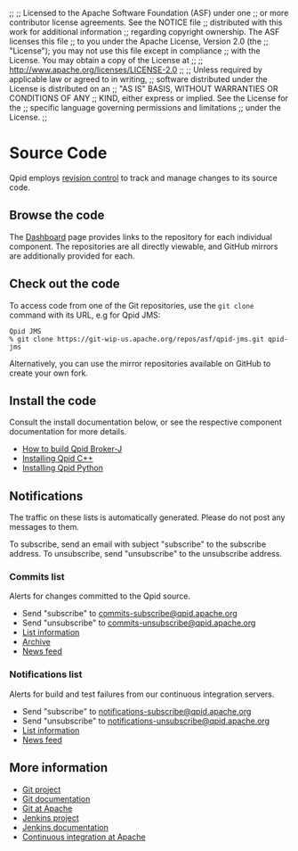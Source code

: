 ;;
;; Licensed to the Apache Software Foundation (ASF) under one
;; or more contributor license agreements.  See the NOTICE file
;; distributed with this work for additional information
;; regarding copyright ownership.  The ASF licenses this file
;; to you under the Apache License, Version 2.0 (the
;; "License"); you may not use this file except in compliance
;; with the License.  You may obtain a copy of the License at
;; 
;;   http://www.apache.org/licenses/LICENSE-2.0
;; 
;; Unless required by applicable law or agreed to in writing,
;; software distributed under the License is distributed on an
;; "AS IS" BASIS, WITHOUT WARRANTIES OR CONDITIONS OF ANY
;; KIND, either express or implied.  See the License for the
;; specific language governing permissions and limitations
;; under the License.
;;

# Source Code

Qpid employs
[revision control](http://en.wikipedia.org/wiki/Revision_control) to
track and manage changes to its source code.


## Browse the code

The [Dashboard]({{site_url}}/dashboard.html) page provides links to the
repository for each individual component. The repositories are all directly
viewable, and GitHub mirrors are additionally provided for each.

## Check out the code

To access code from one of the Git repositories, use the `git clone` command
with its URL, e.g for Qpid JMS:

    Qpid JMS
    % git clone https://git-wip-us.apache.org/repos/asf/qpid-jms.git qpid-jms

Alternatively, you can use the mirror repositories available on GitHub to
create your own fork.

## Install the code

Consult the install documentation below, or see the respective component
documentation for more details.

 - [How to build Qpid Broker-J](https://cwiki.apache.org/confluence/display/qpid/How+To+Build+Qpid+Broker-J)
 - [Installing Qpid C++](https://git-wip-us.apache.org/repos/asf?p=qpid-cpp.git;a=blob_plain;f=INSTALL.txt)
 - [Installing Qpid Python](https://git-wip-us.apache.org/repos/asf?p=qpid-python.git;a=blob_plain;f=README.md)

## Notifications

The traffic on these lists is automatically generated.  Please do not
post any messages to them.

To subscribe, send an email with subject "subscribe" to the subscribe
address.  To unsubscribe, send "unsubscribe" to the unsubscribe
address.

### Commits list

Alerts for changes committed to the Qpid source.  

 - Send "subscribe" to <commits-subscribe@qpid.apache.org>
 - Send "unsubscribe" to <commits-unsubscribe@qpid.apache.org>
 - [List information](http://mail-archives.apache.org/mod_mbox/qpid-commits/)
 - [Archive](http://qpid.2158936.n2.nabble.com/Apache-Qpid-commits-f7106555.html)
 - [News feed](http://mail-archives.apache.org/mod_mbox/qpid-commits/?format=atom)

### Notifications list

Alerts for build and test failures from our continuous integration
servers.

 - Send "subscribe" to <notifications-subscribe@qpid.apache.org>
 - Send "unsubscribe" to <notifications-unsubscribe@qpid.apache.org>
 - [List information](http://mail-archives.apache.org/mod_mbox/qpid-notifications/)
 - [News feed](http://mail-archives.apache.org/mod_mbox/qpid-notifications/?format=atom)

## More information

 - [Git project](http://git-scm.com)
 - [Git documentation](http://git-scm.com/documentation)
 - [Git at Apache](http://www.apache.org/dev/git.html)
 - [Jenkins project](http://jenkins-ci.org/)
 - [Jenkins documentation](https://wiki.jenkins-ci.org/display/JENKINS/Meet+Jenkins)
 - [Continuous integration at Apache](http://ci.apache.org/)
